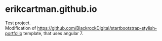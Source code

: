 # erikcartman.github.io

Test project.
</br>Modification of https://github.com/BlackrockDigital/startbootstrap-stylish-portfolio template, that uses angular 7.
